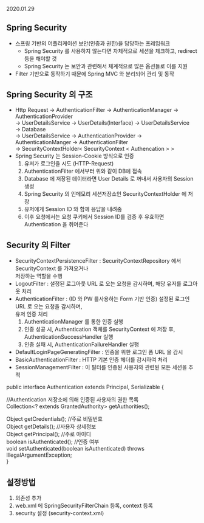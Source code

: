 2020.01.29

## Spring Security
 - 스프링 기반의 어플리케이션 보안(인증과 권한)을 담당하는 프레임워크
   + Spring Security 를 사용하지 않는다면 자체적으로 세션을 체크하고, redirect 등을 해야할 것
   + Spring Security 는 보안과 관련해서 체계적으로 많은 옵션들로 이를 지원
 - Filter 기반으로 동작하기 때문에 Spring MVC 와 분리되어 관리 및 동작
 
## Spring Security 의 구조
 - Http Request → AuthenticationFilter → AuthenticationManager → AuthenticationProvider   
   → UserDetailsService → UserDetails(Interface) → UserDetailsService   
   → Database   
   → UserDetailsService → AuthenticationProvider → AuthenticationManger → AuthenticationFilter   
   → SecurityContextHolder< SecurityContext < Authencation > >
 - Spring Security 는 Session-Cookie 방식으로 인증
   1. 유저가 로그인을 시도 (HTTP-Request)
   2. AuthenticationFilter 에서부터 위와 같이 DB에 접속
   3. Database 에 저장된 데이터라면 User Details 로 꺼내서 사용자의 Session 생성
   4. Spring Security 의 인메모리 세션저장소인 SecurityContextHolder 에 저장
   5. 유저에게 Session ID 와 함께 응답을 내려줌
   6. 이후 요청에서는 요청 쿠키에서 Session ID를 검증 후 유효하면 Authentication 을 쥐어준다
   
## Security 의 Filter
 - SecurityContextPersistenceFilter : SecurityContextRepository 에서 SecurityContext 를 가져오거나   
   저장하는 역할을 수행
 - LogoutFilter : 설정된 로그아웃 URL 로 오는 요청을 감시하며, 해당 유저를 로그아웃 처리
 - AuthenticationFilter : (ID 와 PW 를사용하는 Form 기반 인증) 설정된 로그인 URL 로 오는 요청을 감시하며,   
   유저 인증 처리   
   1. AuthenticationManager 를 통한 인증 실행
   2. 인증 성공 시, Authentication 객체를 SecurityContext 에 저장 후, AuthenticationSuccessHandler 실행
   3. 인증 실패 시, AuthenticationFailureHandler 실행
 - DefaultLoginPageGeneratingFilter : 인증을 위한 로그인 폼 URL 을 감시
 - BasicAuthenticationFilter : HTTP 기본 인증 헤더를 감시하여 처리
 - SessionManagementFilter : 이 필터를 인증된 사용자와 관련된 모든 세션을 추적
 
   
public interface Authentication extends Principal, Serializable {   
   
   //Authentication 저장소에 의해 인증된 사용자의 권한 목록   
   Collection<? extends GrantedAuthority> getAuthorities();   
      
   Object getCredentials();   //주로 비밀번호   
   Object getDetails();	      //사용자 상세정보   
   Object getPrincipal();     //주로 아이디   
   boolean isAuthenticated(); //인증 여부   
   void setAuthenticated(boolean isAuthenticated) throws IllegalArgumentException;   
}   

## 설정방법
 1. 의존성 추가
 2. web.xml 에 SpringSecurityFilterChain 등록, context 등록
 3. security 설정 (security-context.xml)
   
